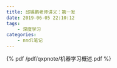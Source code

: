 ```yaml
---
title: 邱锡鹏老师讲义：第一发
date: 2019-06-05 22:10:12
tags:
    - 深度学习
categories: 
    - nndl笔记
---
```


<!--more-->

{% pdf /pdf/qxpnote/机器学习概述.pdf %}
